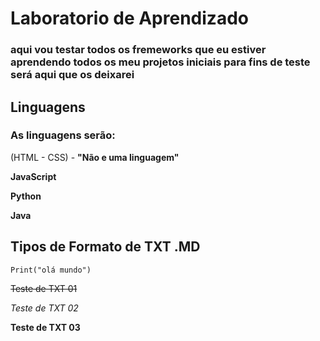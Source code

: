 # Laboratorio de Aprendizado
    
### aqui vou testar todos os fremeworks que eu estiver aprendendo todos os meu projetos iniciais para fins de teste será aqui que os deixarei
     

## Linguagens
    
   ### As linguagens serão:
    
(HTML - CSS) - **"Não e uma linguagem"**

**JavaScript**

**Python**

**Java**


## Tipos de Formato de TXT .MD 

```Print("olá mundo")```

~~Teste de TXT 01~~

*Teste de TXT 02*

**Teste de TXT 03**
